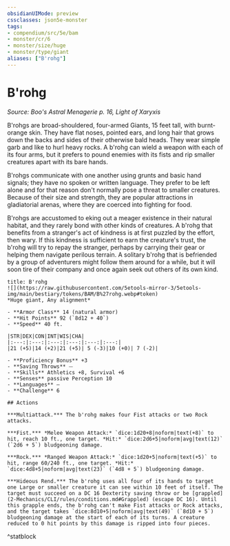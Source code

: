 ```yaml
---
obsidianUIMode: preview
cssclasses: json5e-monster
tags:
- compendium/src/5e/bam
- monster/cr/6
- monster/size/huge
- monster/type/giant
aliases: ["B'rohg"]
---
```

# B'rohg
*Source: Boo's Astral Menagerie p. 16, Light of Xaryxis*  

B'rohgs are broad-shouldered, four-armed Giants, 15 feet tall, with burnt-orange skin. They have flat noses, pointed ears, and long hair that grows down the backs and sides of their otherwise bald heads. They wear simple garb and like to hurl heavy rocks. A b'rohg can wield a weapon with each of its four arms, but it prefers to pound enemies with its fists and rip smaller creatures apart with its bare hands.

B'rohgs communicate with one another using grunts and basic hand signals; they have no spoken or written language. They prefer to be left alone and for that reason don't normally pose a threat to smaller creatures. Because of their size and strength, they are popular attractions in gladiatorial arenas, where they are coerced into fighting for food.

B'rohgs are accustomed to eking out a meager existence in their natural habitat, and they rarely bond with other kinds of creatures. A b'rohg that benefits from a stranger's act of kindness is at first puzzled by the effort, then wary. If this kindness is sufficient to earn the creature's trust, the b'rohg will try to repay the stranger, perhaps by carrying their gear or helping them navigate perilous terrain. A solitary b'rohg that is befriended by a group of adventurers might follow them around for a while, but it will soon tire of their company and once again seek out others of its own kind.

```ad-statblock
title: B'rohg
![](https://raw.githubusercontent.com/5etools-mirror-3/5etools-img/main/bestiary/tokens/BAM/B%27rohg.webp#token)
*Huge giant, Any alignment*

- **Armor Class** 14 (natural armor)
- **Hit Points** 92 (`8d12 + 40`)
- **Speed** 40 ft.

|STR|DEX|CON|INT|WIS|CHA|
|:---:|:---:|:---:|:---:|:---:|:---:|
|21 (+5)|14 (+2)|21 (+5)| 5 (-3)|10 (+0)| 7 (-2)|

- **Proficiency Bonus** +3
- **Saving Throws** ⏤
- **Skills** Athletics +8, Survival +6
- **Senses** passive Perception 10
- **Languages** —
- **Challenge** 6

## Actions

***Multiattack.*** The b'rohg makes four Fist attacks or two Rock attacks.

***Fist.*** *Melee Weapon Attack:* `dice:1d20+8|noform|text(+8)` to hit, reach 10 ft., one target. *Hit:* `dice:2d6+5|noform|avg|text(12)` (`2d6 + 5`) bludgeoning damage.

***Rock.*** *Ranged Weapon Attack:* `dice:1d20+5|noform|text(+5)` to hit, range 60/240 ft., one target. *Hit:* `dice:4d8+5|noform|avg|text(23)` (`4d8 + 5`) bludgeoning damage.

***Hideous Rend.*** The b'rohg uses all four of its hands to target one Large or smaller creature it can see within 10 feet of itself. The target must succeed on a DC 16 Dexterity saving throw or be [grappled](2-Mechanics/CLI/rules/conditions.md#Grappled) (escape DC 16). Until this grapple ends, the b'rohg can't make Fist attacks or Rock attacks, and the target takes `dice:8d10+5|noform|avg|text(49)` (`8d10 + 5`) bludgeoning damage at the start of each of its turns. A creature reduced to 0 hit points by this damage is ripped into four pieces.
```
^statblock